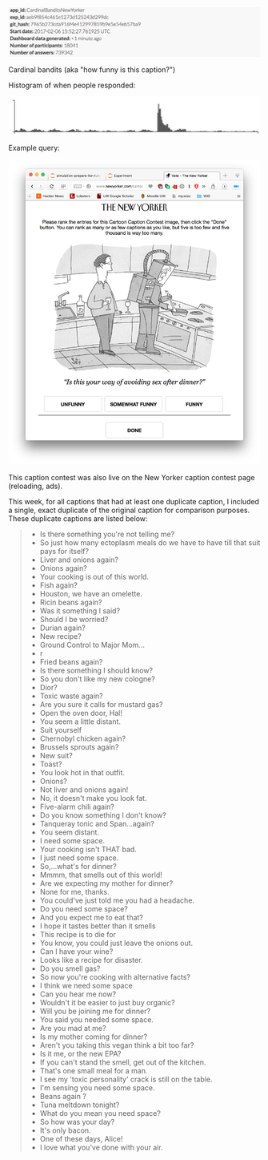 
![](info.png)

Cardinal bandits (aka "how funny is this caption?")

Histogram of when people responded:

![](histogram.png)

Example query:

![](example_query.png)

This caption contest was also live on the New Yorker caption contest page
(reloading, ads).

This week, for all captions that had at least one duplicate caption, I included a single, exact duplicate of the original caption for comparison purposes. These duplicate captions are listed below:

> * Is there something you're not telling me?
> * So just how many ectoplasm meals do we have to have till that suit pays for itself?
> * Liver and onions again?
> * Onions again?
> * Your cooking is out of this world.
> * Fish again?
> * Houston, we have an omelette.
> * Ricin beans again?
> * Was it something I said?
> * Should I be worried?
> * Durian again?
> * New recipe?
> * Ground Control to Major Mom...
> * r
> * Fried beans again?
> * Is there something I should know?
> * So you don't like my new cologne?
> * Dior?
> * Toxic waste again?
> * Are you sure it calls for mustard gas?
> * Open the oven door, Hal!
> * You seem a little distant.
> * Suit yourself
> * Chernobyl chicken again?
> * Brussels sprouts again?
> * New suit?
> * Toast?
> * You look hot in that outfit.
> * Onions?
> * Not liver and onions again!
> * No, it doesn't make you look fat.
> * Five-alarm chili again?
> * Do you know something I don't know?
> * Tanqueray tonic and Span...again?
> * You seem distant.
> * I need some space.
> * Your cooking isn't THAT bad.
> * I just need some space.
> * So,...what's for dinner?
> * Mmmm, that smells out of this world!
> * Are we expecting my mother for dinner?
> * None for me, thanks.
> * You could've just told me you had a headache.
> * Do you need some space?
> * And you expect me to eat that?
> * I hope it tastes better than it smells
> * This recipe is to die for
> * You know, you could just leave the onions out.
> * Can I have your wine?
> * Looks like a recipe for disaster.
> * Do you smell gas?
> * So now you're cooking with alternative facts?
> * I think we need some space
> * Can you hear me now?
> * Wouldn't it be easier to just buy organic?
> * Will you be joining me for dinner?
> * You said you needed some space.
> * Are you mad at me?
> * Is my mother coming for dinner?
> * Aren't you taking this vegan think a bit too far?
> * Is it me, or the new EPA?
> * If you can't stand the smell, get out of the kitchen.
> * That's one small meal for a man.
> * I see my 'toxic personality' crack is still on the table.
> * I'm sensing you need some space.
> * Beans again ?
> * Tuna meltdown tonight?
> * What do you mean you need space?
> * So how was your day?
> * It's only bacon.
> * One of these days, Alice!
> * I love what you've done with your air.
